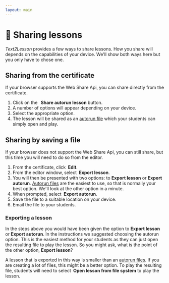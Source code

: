 ```yaml
---
layout: main
---
```


# 🎁 Sharing lessons

_Text2Lesson_ provides a few ways to share lessons. How you share will depends on the capabilities of your device. We'll show both ways here
but you only have to chose one.

## Sharing from the certificate

If your browser supports the Web Share Api, you can share directly from the
certificate.

1. Click on the **<i class="fa-solid fa-share-nodes"></i>&nbsp;<i class="fa-solid fa-gears"></i>&nbsp;Share autorun lesson** button.
1. A number of options will appear depending on your device.
1. Select the appropriate option.
1. The lesson will be shared as an [autorun file](../autorun-files.md) which your students can simply open and play.

## Sharing by saving a file

If your browser does not support the Web Share Api, you can still share, but this
time you will need to do so from the editor.

1. From the certificate, click **<i class="fa-solid fa-file-pen"></i>&nbsp;Edit**.
1. From the editor window, select **<i class="fa-solid fa-file-export"></i>&nbsp;Export&nbsp;lesson**.
1. You will then be presented with two options: to **Export lesson** or **Export autorun**. [Autorun files](../autorun-files.md) are the easiest to use, so that is normally your best option. We'll look at the other option in a minute.
1. When prompted, select **<i class="fa-solid fa-file-export"></i><i class="fa-solid fa-gears"></i>&nbsp;Export&nbsp;autorun**.
1. Save the file to a suitable location on your device.
1. Email the file to your students.

### Exporting a lesson

In the steps above you would have been given the option to **Export lesson** or **Export autorun**. In the instructions we suggested choosing the autorun option. This is the easiest method for your students as they can just open the resulting file to play the lesson. So you might ask, what is the point of the other option, **Export lesson**?

A lesson that is exported in this way is smaller than an [autorun files](../autorun-files.md). If you are creating a lot of files, this might be a better option. To play the resulting file, students will need to select **<i class="fa-solid fa-file-import"></i>&nbsp;Open&nbsp;lesson&nbsp;from&nbsp;file&nbsp;system** to play the lesson.
